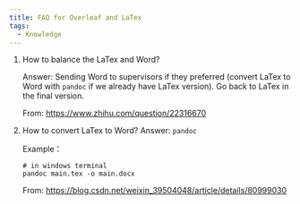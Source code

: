 ```yaml
---
title: FAQ for Overleaf and LaTex
tags:
  - Knowledge
---
```


1. How to balance the LaTex and Word?

    Answer: Sending Word to supervisors if they preferred (convert LaTex to Word with `pandoc` if we already have LaTex version). Go back to LaTex in the final version.

    From: https://www.zhihu.com/question/22316670


2. How to convert LaTex to Word?
    Answer: `pandoc` 

    Example：
    ``` 
    # in windows terminal
    pandoc main.tex -o main.docx
    ```
    From: https://blog.csdn.net/weixin_39504048/article/details/80999030


